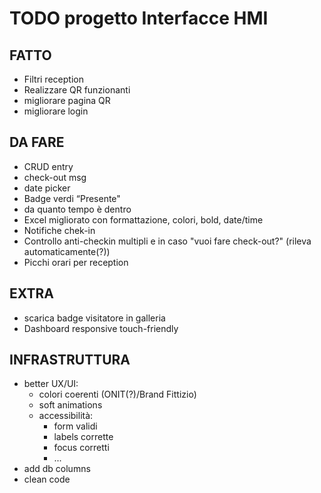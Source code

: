 # TODO progetto Interfacce HMI

## FATTO

+ Filtri reception
+ Realizzare QR funzionanti
+ migliorare pagina QR
+ migliorare login

## DA FARE

+ CRUD entry
+ check-out msg
+ date picker
+ Badge verdi “Presente"
+ da quanto tempo è dentro
+ Excel migliorato con formattazione, colori, bold, date/time
+ Notifiche chek-in 
+ Controllo anti-checkin multipli e in caso "vuoi fare check-out?" (rileva automaticamente(?))
+ Picchi orari per reception

## EXTRA

+ scarica badge visitatore in galleria
+ Dashboard responsive touch-friendly

## INFRASTRUTTURA

+ better UX/UI:
  + colori coerenti (ONIT(?)/Brand Fittizio)
  + soft animations
  + accessibilità:
  	+ form validi
	+ labels corrette
	+ focus corretti
	+ ...
+ add db columns
+ clean code
